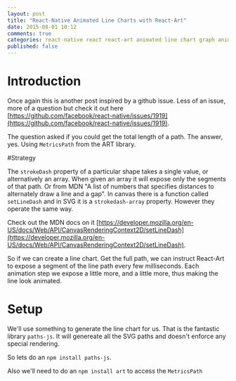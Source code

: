 ```yaml
---
layout: post
title: "React-Native Animated Line Charts with React-Art"
date: 2015-08-01 10:12
comments: true
categories: react-native react react-art animated line chart graph animation
published: false
---
```


# Introduction

Once again this is another post inspired by a github issue. Less of an issue, more of a question but check it out here [https://github.com/facebook/react-native/issues/1919](https://github.com/facebook/react-native/issues/1919). 

The question asked if you could get the total length of a path. The answer, yes. Using `MetricsPath` from the ART library.


#Strategy

The `strokeDash` property of a particular shape takes a single value, or alternatively an array. When given an array it will expose only the segments of that path. Or from MDN "A list of numbers that specifies distances to alternately draw a line and a gap". In canvas there is a function called `setLineDash` and in SVG it is a `strokedash-array` property. However they operate the same way.

Check out the MDN docs on it [https://developer.mozilla.org/en-US/docs/Web/API/CanvasRenderingContext2D/setLineDash](https://developer.mozilla.org/en-US/docs/Web/API/CanvasRenderingContext2D/setLineDash).

So if we can create a line chart. Get the full path, we can instruct React-Art to expose a segment of the line path every few milliseconds. Each animation step we expose a little more, and a little more, thus making the line look animated.

<!-- more -->


# Setup

We'll use something to generate the line chart for us. That is the fantastic library `paths-js`. It will genereate all the SVG paths and doesn't enforce any special rendering.

So lets do an `npm install paths-js`.

Also we'll need to do an `npm install art` to access the `MetricsPath`